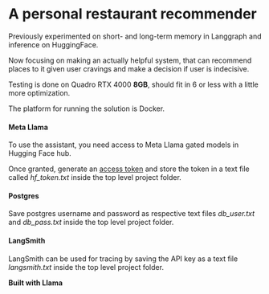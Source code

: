 # A personal restaurant recommender
Previously experimented on short- and long-term memory in Langgraph and inference on HuggingFace.

Now focusing on making an actually helpful system, that can recommend places to it given user cravings and make a decision if user is indecisive.

Testing is done on Quadro RTX 4000 **8GB**, should fit in 6 or less with a little more optimization.

The platform for running the solution is Docker.

#### Meta Llama

To use the assistant, you need access to Meta Llama gated models in Hugging Face hub.

Once granted, generate an [access token](https://huggingface.co/docs/hub/security-tokens) and store the token
in a text file called *hf_token.txt* inside the top level project folder.

#### Postgres

Save postgres username and password as respective text files *db_user.txt* and *db_pass.txt* inside the top level project folder.

#### LangSmith

LangSmith can be used for tracing by saving the API key as a text file *langsmith.txt* inside the top level project folder.





**Built with Llama**
